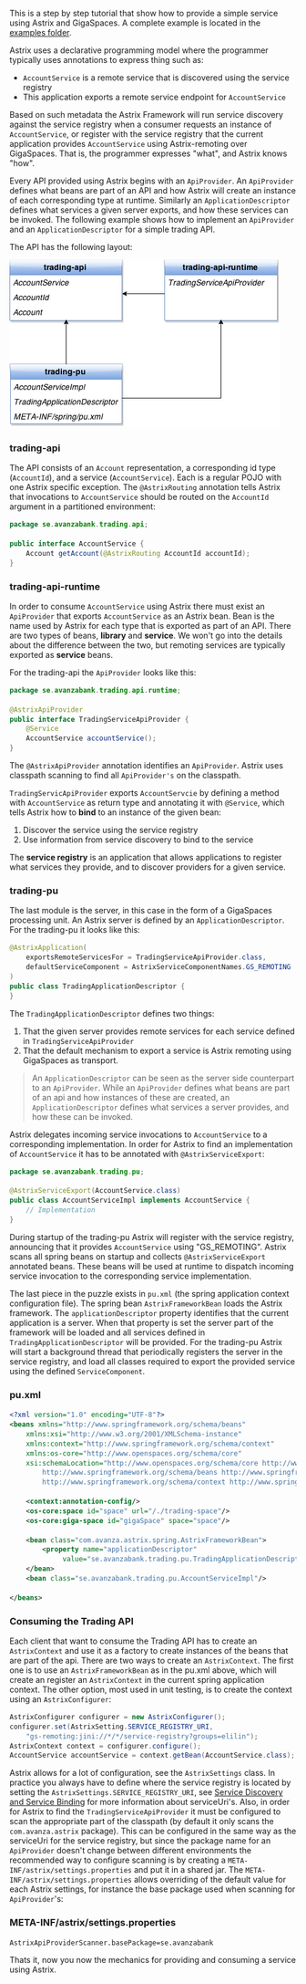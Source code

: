 This is a step by step tutorial that show how to provide a simple service using Astrix and GigaSpaces. A complete example is located in the [examples folder](https://github.com/AvanzaBank/astrix/tree/master/tutorial/trading-api-parent).

Astrix uses a declarative programming model where the programmer typically uses annotations to express thing such as:

* `AccountService` is a remote service that is discovered using the service registry
* This application exports a remote service endpoint for `AccountService`

Based on such metadata the Astrix Framework will run service discovery against the service registry when a consumer requests an instance of `AccountService`, or register with the service registry that the current application provides `AccountService` using Astrix-remoting over GigaSpaces. That is, the programmer expresses "what", and Astrix knows "how".

Every API provided using Astrix begins with an `ApiProvider`. An `ApiProvider` defines what beans are part of an API and how Astrix will create an instance of each corresponding type at runtime. Similarly an `ApplicationDescriptor` defines what services a given server exports, and how these services can be invoked. The following example shows how to implement an `ApiProvider` and an `ApplicationDescriptor` for a simple trading API.

The API has the following layout:

![Modulstruktur](images/module-dependencies.png)

### trading-api
The API consists of an `Account` representation, a corresponding id type (`AccountId`), and a service (`AccountService`). Each is a regular POJO with one Astrix specific exception. The `@AstrixRouting` annotation tells Astrix that invocations to `AccountService` should be routed on the `AccountId` argument in a partitioned environment:

```java
package se.avanzabank.trading.api;

public interface AccountService {
	Account getAccount(@AstrixRouting AccountId accountId);
}
```

### trading-api-runtime
In order to consume `AccountService` using Astrix there must exist an `ApiProvider` that exports `AccountService` as an Astrix bean. Bean is the name used by Astrix for each type that is exported as part of an API. There are two types of beans, __library__ and __service__. We won't go into the details about the difference between the two, but remoting services are typically exported as __service__ beans.

For the trading-api the `ApiProvider` looks like this:

```java
package se.avanzabank.trading.api.runtime;

@AstrixApiProvider
public interface TradingServiceApiProvider {
	@Service
	AccountService accountService();
}
```

The `@AstrixApiProvider` annotation identifies an `ApiProvider`. Astrix uses classpath scanning to find all `ApiProvider's` on the classpath. 

`TradingServicApiProvider` exports `AccountServcie` by defining a method with `AccountService` as return type and annotating it with `@Service`, which tells Astrix how to __bind__ to an instance of the given bean:

1. Discover the service using the service registry
2. Use information from service discovery to bind to the service

The __service registry__ is an application that allows applications to register what services they provide, and to discover providers for a given service.


### trading-pu
The last module is the server, in this case in the form of a GigaSpaces processing unit. An Astrix server is defined by an `ApplicationDescriptor`. For the trading-pu it looks like this:

```java
@AstrixApplication(
	exportsRemoteServicesFor = TradingServiceApiProvider.class,
	defaultServiceComponent = AstrixServiceComponentNames.GS_REMOTING
)
public class TradingApplicationDescriptor {
}
```

The `TradingApplicationDescriptor` defines two things:

1. That the given server provides remote services for each service defined in `TradingServiceApiProvider`
2. That the default mechanism to export a service is Astrix remoting using GigaSpaces as transport.

> An `ApplicationDescriptor` can be seen as the server side counterpart to an `ApiProvider`. While an `ApiProvider` defines what beans are part of an api and how instances of these are created, an `ApplicationDescriptor` defines what services a server provides, and how these can be invoked.

Astrix delegates incoming service invocations to `AccountService` to a corresponding implementation. In order for Astrix to find an implementation of `AccountService` it has to be annotated with `@AstrixServiceExport`:

```java
package se.avanzabank.trading.pu;

@AstrixServiceExport(AccountService.class)
public class AccountServiceImpl implements AccountService {
	// Implementation
}
```

During startup of the trading-pu Astrix will register with the service registry, announcing that it provides `AccountService` using "GS_REMOTING". Astrix scans all spring beans on startup and collects `@AstrixServiceExport` annotated beans. These beans will be used at runtime to dispatch incoming service invocation to the corresponding service implementation.

The last piece in the puzzle exists in `pu.xml` (the spring application context configuration file). The spring bean `AstrixFrameworkBean` loads the Astrix framework. The `applicationDescriptor` property identifies that the current application is a server. When that property is set the server part of the framework will be loaded and all services defined in `TradingApplicationDescriptor` will be provided. For the trading-pu Astrix will start a background thread that periodically registers the server in the service registry, and load all classes required to export the provided service using the defined `ServiceComponent`.

### pu.xml
```xml
<?xml version="1.0" encoding="UTF-8"?>
<beans xmlns="http://www.springframework.org/schema/beans"
	xmlns:xsi="http://www.w3.org/2001/XMLSchema-instance"
	xmlns:context="http://www.springframework.org/schema/context"
	xmlns:os-core="http://www.openspaces.org/schema/core"
	xsi:schemaLocation="http://www.openspaces.org/schema/core http://www.openspaces.org/schema/core/openspaces-core.xsd
		http://www.springframework.org/schema/beans http://www.springframework.org/schema/beans/spring-beans.xsd
		http://www.springframework.org/schema/context http://www.springframework.org/schema/context/spring-context.xsd">

	<context:annotation-config/>
	<os-core:space id="space" url="/./trading-space"/>
	<os-core:giga-space id="gigaSpace" space="space"/>
    
	<bean class="com.avanza.astrix.spring.AstrixFrameworkBean">
		<property name="applicationDescriptor"	
			 value="se.avanzabank.trading.pu.TradingApplicationDescriptor"/>
	</bean>
	<bean class="se.avanzabank.trading.pu.AccountServiceImpl"/>
	    
</beans>

```

### Consuming the Trading API
Each client that want to consume the Trading API has to create an `AstrixContext` and use it as a factory to create instances of the beans that are part of the api. There are two ways to create an `AstrixContext`. The first one is to use an `AstrixFrameworkBean` as in the pu.xml above, which will create an register an `AstrixContext` in the current spring application context. The other option, most used in unit testing, is to create the context using an `AstrixConfigurer`:

```java
AstrixConfigurer configurer = new AstrixConfigurer();
configurer.set(AstrixSetting.SERVICE_REGISTRY_URI, 
	"gs-remoting:jini://*/*/service-registry?groups=elilin");
AstrixContext context = configurer.configure();
AccountService accountService = context.getBean(AccountService.class);
```

Astrix allows for a lot of configuration, see the `AstrixSettings` class. In practice you always have to define where the service registry is located by setting the `AstrixSettings.SERVICE_REGISTRY_URI`, see [Service Discovery and Service Binding](https://github.com/AvanzaBank/astrix/wiki/Service-Discovery-and-Service-Binding) for more information about serviceUri's. Also, in order for Astrix to find the `TradingServiceApiProvider` it must be configured to scan the appropriate part of the classpath (by default it only scans the `com.avanza.astrix` package). This can be configured in the same way as the serviceUri for the service registry, but since the package name for an `ApiProvider` doesn't change between different environments the recommended way to configure scanning is by creating a `META-INF/astrix/settings.properties` and put it in a shared jar. The `META-INF/astrix/settings.properties` allows overriding of the default value for each Astrix settings, for instance the base package used when scanning for `ApiProvider`'s:

### META-INF/astrix/settings.properties
```properties
AstrixApiProviderScanner.basePackage=se.avanzabank
```

Thats it, now you now the mechanics for providing and consuming a service using Astrix.


